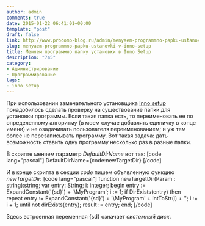 ```yaml
---
author: admin
comments: true
date: 2015-01-22 06:41:01+00:00
template: "post"
draft: false
link: http://www.procomp-blog.ru/admin/menyaem-programmno-papku-ustanovki-v-inno-setup/
slug: menyaem-programmno-papku-ustanovki-v-inno-setup
title: Меняем программно папку установки в Inno Setup
description: "745"
category:
- Администрирование
- Программирование
tags:
- inno setup
---
```


При использовании замечательного установщика [Inno setup](http://www.jrsoftware.org/isinfo.php) понадобилось сделать проверку на существование папки для установки программы. Если такая папка есть, то переименовать ее по определенному алгоритму (в моем случае добавлять единичку в конце имени) и не озадачивать пользователя переименованием; и уж тем более не перезаписывать программу. Вот такая задача: дать возможность ставить одну программу несколько раз в разные папки.

В скрипте меняем параметр _DefaultDirName_ вот так:
[code lang="pascal"]
DefaultDirName={code:newTargetDir}
[/code]

И в конце скрипта в секции _code_ пишем объявленную функцию _newTargetDir_:
[code lang="pascal"]
function newTargetDir(Param : string):string;
var
 entry: String;
 i: integer;
begin
  entry := ExpandConstant('{sd}') + '\MyProgram\';
  i := 1;
  if DirExists(entry) then
    repeat
      entry := ExpandConstant('{sd}') + '\MyProgram' + IntToStr(i) + '\'; 
      i := i + 1;
    until not dirExists(entry);
  result := entry;
end;
[/code]

Здесь встроенная переменная {sd} означает _системный диск_.
